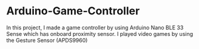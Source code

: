 # Arduino-Game-Controller
In this project, I made a game controller by using Arduino Nano BLE 33 Sense which has onboard proximity sensor. I played video games by using the Gesture Sensor (APDS9960)

